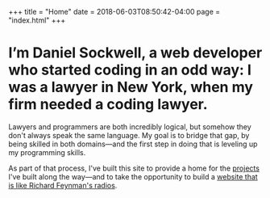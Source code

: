 +++
title = "Home"
date = 2018-06-03T08:50:42-04:00
page = "index.html"
+++

<h1 class="site-header">I’m Daniel Sockwell, a web developer who started coding in an odd way:  I was a lawyer in New York, when my firm needed a coding lawyer.</h1>

 Lawyers and programmers are both incredibly logical, but somehow they don't always speak the same language.  My goal is to bridge that gap, by being skilled in both domains—and the first step in doing that is leveling up my programming skills.

As part of that process, I've built this site to provide a home for the [projects](/projects) I've built along the way—and to take the opportunity to build a [website that is like Richard Feynman's radios](/projects/codesections-website/).

